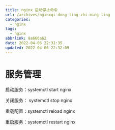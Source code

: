 ```yaml
---
title: nginx 启动停止命令
url: /archives/nginxqi-dong-ting-zhi-ming-ling
categories:
  - nginx
tags:
  - nginx
abbrlink: 8a666a62
date: 2022-04-06 22:31:35
updated: 2022-04-06 22:32:09
---
```


# 服务管理
启动服务：systemctl start nginx

关闭服务： systemctl stop nginx

重载配置：systemctl reload nginx

重启服务：systemctl restart nginx
